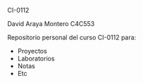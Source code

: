 CI-0112

David Araya Montero 
C4C553

Repositorio personal del curso CI-0112 para:
- Proyectos 
- Laboratorios
- Notas
- Etc

